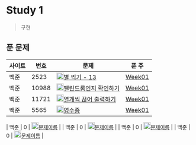 # Study 1
> 구현

## 푼 문제
| 사이트 | 번호 | 문제                 | 푼 주 |
| ------ | ---- | -------------------- |  ----- |
| 백준   | 2523    | <img src="https://static.solved.ac/tier_small/3.svg" width="19px" height="19px"/>[별 찍기 - 13](https://www.acmicpc.net/problem/2523) | [Week01](Week01) |
| 백준   | 10988    | <img src="https://static.solved.ac/tier_small/5.svg" width="19px" height="19px"/>[팰린드롬인지 확인하기](https://www.acmicpc.net/problem/10988) | [Week01](Week01) |
| 백준   | 11721    | <img src="https://static.solved.ac/tier_small/4.svg" width="19px" height="19px"/>[열개씩 끊어 출력하기](https://www.acmicpc.net/problem/11721) | [Week01](Week01) |
| 백준   | 5565    | <img src="https://static.solved.ac/tier_small/3.svg" width="19px" height="19px"/>[영수증](https://www.acmicpc.net/problem/5565) | [Week01](Week01) |

| 백준   | 0    | <img src="https://static.solved.ac/tier_small/3.svg" width="19px" height="19px"/>[문제이름](문제링크) | 
| 백준   | 0    | <img src="https://static.solved.ac/tier_small/3.svg" width="19px" height="19px"/>[문제이름](문제링크) | 
| 백준   | 0    | <img src="https://static.solved.ac/tier_small/3.svg" width="19px" height="19px"/>[문제이름](문제링크) | 
| 백준   | 0    | <img src="https://static.solved.ac/tier_small/3.svg" width="19px" height="19px"/>[문제이름](문제링크) | 
